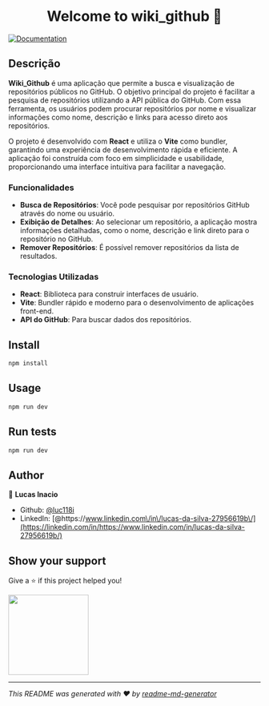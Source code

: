 <h1 align="center">Welcome to wiki_github 👋</h1>
<p>
  <a href="https://github.com/luc118i/wiki_git" target="_blank">
    <img alt="Documentation" src="https://img.shields.io/badge/documentation-yes-brightgreen.svg" />
  </a>
</p>

## Descrição

**Wiki_Github** é uma aplicação que permite a busca e visualização de repositórios públicos no GitHub. O objetivo principal do projeto é facilitar a pesquisa de repositórios utilizando a API pública do GitHub. Com essa ferramenta, os usuários podem procurar repositórios por nome e visualizar informações como nome, descrição e links para acesso direto aos repositórios.

O projeto é desenvolvido com **React** e utiliza o **Vite** como bundler, garantindo uma experiência de desenvolvimento rápida e eficiente. A aplicação foi construída com foco em simplicidade e usabilidade, proporcionando uma interface intuitiva para facilitar a navegação.

### Funcionalidades

- **Busca de Repositórios**: Você pode pesquisar por repositórios GitHub através do nome ou usuário.
- **Exibição de Detalhes**: Ao selecionar um repositório, a aplicação mostra informações detalhadas, como o nome, descrição e link direto para o repositório no GitHub.
- **Remover Repositórios**: É possível remover repositórios da lista de resultados.

### Tecnologias Utilizadas

- **React**: Biblioteca para construir interfaces de usuário.
- **Vite**: Bundler rápido e moderno para o desenvolvimento de aplicações front-end.
- **API do GitHub**: Para buscar dados dos repositórios.

## Install

```sh
npm install
```

## Usage

```sh
npm run dev
```

## Run tests

```sh
npm run dev
```

## Author

👤 **Lucas Inacio**

- Github: [@luc118i](https://github.com/luc118i)
- LinkedIn: [@https:\/\/www.linkedin.com\/in\/lucas-da-silva-27956619b\/](https://linkedin.com/in/https://www.linkedin.com/in/lucas-da-silva-27956619b/)

## Show your support

Give a ⭐️ if this project helped you!

<a href="https://www.patreon.com/ele">
  <img src="https://c5.patreon.com/external/logo/become_a_patron_button@2x.png" width="160">
</a>

---

_This README was generated with ❤️ by [readme-md-generator](https://github.com/kefranabg/readme-md-generator)_
